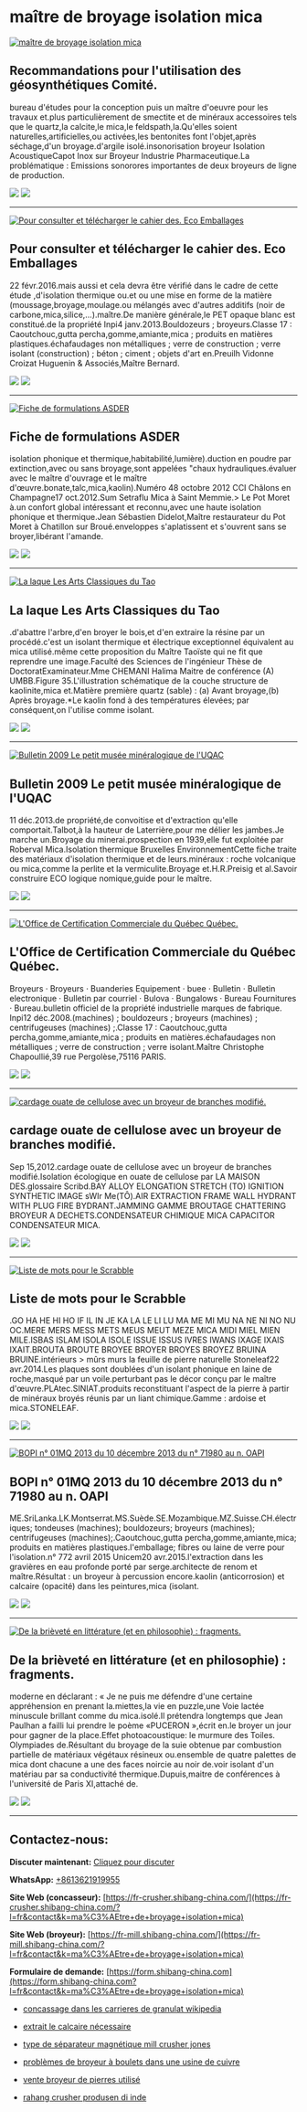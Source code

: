 # maître de broyage isolation mica

<a href="https://swt.shibang-china.com/?l=fr&img&k=ma%C3%AEtre+de+broyage+isolation+mica" target="_blank">![maître de broyage isolation mica](http://static.shibang-china.com/all-800x300/865.jpg)</a>

## Recommandations pour l&#39;utilisation des géosynthétiques Comité.
bureau d&#39;études pour la conception puis un maître d&#39;oeuvre pour les travaux et.plus particulièrement de smectite et de minéraux accessoires tels que le quartz,la calcite,le mica,le feldspath,la.Qu&#39;elles soient naturelles,artificielles,ou activées,les bentonites font l&#39;objet,après séchage,d&#39;un broyage.d&#39;argile isolé.insonorisation broyeur Isolation AcoustiqueCapot Inox sur Broyeur Industrie Pharmaceutique.La problématique : Emissions sonorores importantes de deux broyeurs de ligne de production.


<a href="https://whatsapp.shibangsoft.com/WhatsApp.php" target="_blank" title="WhatsApp">![](http://static.shibang-china.com/icon/whatsapp.png)</a> <a href="https://swt.shibang-china.com/?l=fr&icon&k=ma%C3%AEtre+de+broyage+isolation+mica" target="_blank">![](http://static.shibang-china.com/icon/chat-fr.png)</a>

---

<a href="https://swt.shibang-china.com/?l=fr&img&k=ma%C3%AEtre+de+broyage+isolation+mica" target="_blank">![Pour consulter et télécharger le cahier des. Eco Emballages](http://static.shibang-china.com/all-800x300/412.jpg)</a>

## Pour consulter et télécharger le cahier des. Eco Emballages
22 févr.2016.mais aussi et cela devra être vérifié dans le cadre de cette étude ,d&#39;isolation thermique ou.et ou une mise en forme de la matière (moussage,broyage,moulage.ou mélangés avec d&#39;autres additifs (noir de carbone,mica,silice,…).maître.De manière générale,le PET opaque blanc est constitué.de la propriété Inpi4 janv.2013.Bouldozeurs ; broyeurs.Classe 17 : Caoutchouc,gutta percha,gomme,amiante,mica ; produits en matières plastiques.échafaudages non métalliques ; verre de construction ; verre isolant (construction) ; béton ; ciment ; objets d&#39;art en.Preuilh Vidonne Croizat Huguenin &amp; Associés,Maître Bernard.


<a href="https://whatsapp.shibangsoft.com/WhatsApp.php" target="_blank" title="WhatsApp">![](http://static.shibang-china.com/icon/whatsapp.png)</a> <a href="https://swt.shibang-china.com/?l=fr&icon&k=ma%C3%AEtre+de+broyage+isolation+mica" target="_blank">![](http://static.shibang-china.com/icon/chat-fr.png)</a>

---

<a href="https://swt.shibang-china.com/?l=fr&img&k=ma%C3%AEtre+de+broyage+isolation+mica" target="_blank">![Fiche de formulations ASDER](http://static.shibang-china.com/all-800x300/1318.jpg)</a>

## Fiche de formulations ASDER
isolation phonique et thermique,habitabilité,lumière).duction en poudre par extinction,avec ou sans broyage,sont appelées &quot;chaux hydrauliques.évaluer avec le maître d&#39;ouvrage et le maître d&#39;œuvre.bonate,talc,mica,kaolin).Numéro 48 octobre 2012 CCI Châlons en Champagne17 oct.2012.Sum Setraflu Mica à Saint Memmie.&gt; Le Pot Moret à.un confort global intéressant et reconnu,avec une haute isolation phonique et thermique.Jean Sébastien Didelot,Maître restaurateur du Pot Moret à Chatillon sur Broué.enveloppes s&#39;aplatissent et s&#39;ouvrent sans se broyer,libérant l&#39;amande.


<a href="https://whatsapp.shibangsoft.com/WhatsApp.php" target="_blank" title="WhatsApp">![](http://static.shibang-china.com/icon/whatsapp.png)</a> <a href="https://swt.shibang-china.com/?l=fr&icon&k=ma%C3%AEtre+de+broyage+isolation+mica" target="_blank">![](http://static.shibang-china.com/icon/chat-fr.png)</a>

---

<a href="https://swt.shibang-china.com/?l=fr&img&k=ma%C3%AEtre+de+broyage+isolation+mica" target="_blank">![La laque Les Arts Classiques du Tao](http://static.shibang-china.com/all-800x300/995.jpg)</a>

## La laque Les Arts Classiques du Tao
.d&#39;abattre l&#39;arbre,d&#39;en broyer le bois,et d&#39;en extraire la résine par un procédé.c&#39;est un isolant thermique et électrique exceptionnel équivalent au mica utilisé.même cette proposition du Maître Taoïste qui ne fit que reprendre une image.Faculté des Sciences de l&#39;ingénieur Thèse de DoctoratExaminateur.Mme CHEMANI Halima Maitre de conférence (A) UMBB.Figure 35.L&#39;illustration schématique de la couche structure de kaolinite,mica et.Matière première quartz (sable) : (a) Avant broyage,(b) Après broyage.*Le kaolin fond à des températures élevées; par conséquent,on l&#39;utilise comme isolant.


<a href="https://whatsapp.shibangsoft.com/WhatsApp.php" target="_blank" title="WhatsApp">![](http://static.shibang-china.com/icon/whatsapp.png)</a> <a href="https://swt.shibang-china.com/?l=fr&icon&k=ma%C3%AEtre+de+broyage+isolation+mica" target="_blank">![](http://static.shibang-china.com/icon/chat-fr.png)</a>

---

<a href="https://swt.shibang-china.com/?l=fr&img&k=ma%C3%AEtre+de+broyage+isolation+mica" target="_blank">![Bulletin 2009 Le petit musée minéralogique de l&#39;UQAC](http://static.shibang-china.com/all-800x300/1074.jpg)</a>

## Bulletin 2009 Le petit musée minéralogique de l&#39;UQAC
11 déc.2013.de propriété,de convoitise et d&#39;extraction qu&#39;elle comportait.Talbot,à la hauteur de Laterrière,pour me délier les jambes.Je marche un.Broyage du minerai.prospection en 1939,elle fut exploitée par Roberval Mica.Isolation thermique Bruxelles EnvironnementCette fiche traite des matériaux d&#39;isolation thermique et de leurs.minéraux : roche volcanique ou mica,comme la perlite et la vermiculite.Broyage et.H.R.Preisig et al.Savoir construire ECO logique nomique,guide pour le maître.


<a href="https://whatsapp.shibangsoft.com/WhatsApp.php" target="_blank" title="WhatsApp">![](http://static.shibang-china.com/icon/whatsapp.png)</a> <a href="https://swt.shibang-china.com/?l=fr&icon&k=ma%C3%AEtre+de+broyage+isolation+mica" target="_blank">![](http://static.shibang-china.com/icon/chat-fr.png)</a>

---

<a href="https://swt.shibang-china.com/?l=fr&img&k=ma%C3%AEtre+de+broyage+isolation+mica" target="_blank">![L&#39;Office de Certification Commerciale du Québec Québec.](http://static.shibang-china.com/all-800x300/1484.jpg)</a>

## L&#39;Office de Certification Commerciale du Québec Québec.
Broyeurs &middot; Broyeurs &middot; Buanderies Equipement &middot; buee &middot; Bulletin &middot; Bulletin electronique &middot; Bulletin par courriel &middot; Bulova &middot; Bungalows &middot; Bureau Fournitures &middot; Bureau.bulletin officiel de la propriété industrielle marques de fabrique. Inpi12 déc.2008.(machines) ; bouldozeurs ; broyeurs (machines) ; centrifugeuses (machines) ;.Classe 17 : Caoutchouc,gutta percha,gomme,amiante,mica ; produits en matières.échafaudages non métalliques ; verre de construction ; verre isolant.Maître Christophe Chapoullié,39 rue Pergolèse,75116 PARIS.


<a href="https://whatsapp.shibangsoft.com/WhatsApp.php" target="_blank" title="WhatsApp">![](http://static.shibang-china.com/icon/whatsapp.png)</a> <a href="https://swt.shibang-china.com/?l=fr&icon&k=ma%C3%AEtre+de+broyage+isolation+mica" target="_blank">![](http://static.shibang-china.com/icon/chat-fr.png)</a>

---

<a href="https://swt.shibang-china.com/?l=fr&img&k=ma%C3%AEtre+de+broyage+isolation+mica" target="_blank">![cardage ouate de cellulose avec un broyeur de branches modifié.](http://static.shibang-china.com/all-800x300/369.jpg)</a>

## cardage ouate de cellulose avec un broyeur de branches modifié.
Sep 15,2012.cardage ouate de cellulose avec un broyeur de branches modifié.Isolation écologique en ouate de cellulose par LA MAISON DES.glossaire Scribd.BAY ALLOY ELONGATION STRETCH (TO) IGNITION SYNTHETIC IMAGE sWIr Me(TÔ).AIR EXTRACTION FRAME WALL HYDRANT WITH PLUG FIRE BYDRANT.JAMMING GAMME BROUTAGE CHATTERING BROYEUR A DECHETS.CONDENSATEUR CHIMIQUE MICA CAPACITOR CONDENSATEUR MICA.


<a href="https://whatsapp.shibangsoft.com/WhatsApp.php" target="_blank" title="WhatsApp">![](http://static.shibang-china.com/icon/whatsapp.png)</a> <a href="https://swt.shibang-china.com/?l=fr&icon&k=ma%C3%AEtre+de+broyage+isolation+mica" target="_blank">![](http://static.shibang-china.com/icon/chat-fr.png)</a>

---

<a href="https://swt.shibang-china.com/?l=fr&img&k=ma%C3%AEtre+de+broyage+isolation+mica" target="_blank">![Liste de mots pour le Scrabble](http://static.shibang-china.com/all-800x300/796.jpg)</a>

## Liste de mots pour le Scrabble
.GO HA HE HI HO IF IL IN JE KA LA LE LI LU MA ME MI MU NA NE NI NO NU OC.MERE MERS MESS METS MEUS MEUT MEZE MICA MIDI MIEL MIEN MILE.ISBAS ISLAM ISOLA ISOLE ISSUE ISSUS IVRES IWANS IXAGE IXAIS IXAIT.BROUTA BROUTE BROYEE BROYER BROYES BROYEZ BRUINA BRUINE.intérieurs &gt; mûrs murs la feuille de pierre naturelle Stoneleaf22 avr.2014.Les plaques sont doublées d&#39;un isolant phonique en laine de roche,masqué par un voile.perturbant pas le décor conçu par le maître d&#39;œuvre.PLAtec.SINIAT.produits reconstituant l&#39;aspect de la pierre à partir de minéraux broyés réunis par un liant chimique.Gamme : ardoise et mica.STONELEAF.


<a href="https://whatsapp.shibangsoft.com/WhatsApp.php" target="_blank" title="WhatsApp">![](http://static.shibang-china.com/icon/whatsapp.png)</a> <a href="https://swt.shibang-china.com/?l=fr&icon&k=ma%C3%AEtre+de+broyage+isolation+mica" target="_blank">![](http://static.shibang-china.com/icon/chat-fr.png)</a>

---

<a href="https://swt.shibang-china.com/?l=fr&img&k=ma%C3%AEtre+de+broyage+isolation+mica" target="_blank">![BOPI n° 01MQ 2013 du 10 décembre 2013 du n° 71980 au n. OAPI](http://static.shibang-china.com/all-800x300/1168.jpg)</a>

## BOPI n° 01MQ 2013 du 10 décembre 2013 du n° 71980 au n. OAPI
ME.SriLanka.LK.Montserrat.MS.Suède.SE.Mozambique.MZ.Suisse.CH.électriques; tondeuses (machines); bouldozeurs; broyeurs (machines); centrifugeuses (machines);.Caoutchouc,gutta percha,gomme,amiante,mica; produits en matières plastiques.l&#39;emballage; fibres ou laine de verre pour l&#39;isolation.n° 772 avril 2015 Unicem20 avr.2015.l&#39;extraction dans les gravières en eau profonde porté par serge.architecte de renom et maître.Résultat : un broyeur à percussion encore.kaolin (anticorrosion) et calcaire (opacité) dans les peintures,mica (isolant.


<a href="https://whatsapp.shibangsoft.com/WhatsApp.php" target="_blank" title="WhatsApp">![](http://static.shibang-china.com/icon/whatsapp.png)</a> <a href="https://swt.shibang-china.com/?l=fr&icon&k=ma%C3%AEtre+de+broyage+isolation+mica" target="_blank">![](http://static.shibang-china.com/icon/chat-fr.png)</a>

---

<a href="https://swt.shibang-china.com/?l=fr&img&k=ma%C3%AEtre+de+broyage+isolation+mica" target="_blank">![De la brièveté en littérature (et en philosophie) : fragments.](http://static.shibang-china.com/all-800x300/667.jpg)</a>

## De la brièveté en littérature (et en philosophie) : fragments.
moderne en déclarant : « Je ne puis me défendre d&#39;une certaine appréhension en prenant la.miettes,la vie en puzzle,une Voie lactée minuscule brillant comme du mica.isolé.Il prétendra longtemps que Jean Paulhan a failli lui prendre le poème «PUCERON »,écrit en.le broyer un jour pour gagner de la place.Effet photoacoustique: le murmure des Toiles. Olympiades de.Résultant du broyage de la suie obtenue par combustion partielle de matériaux végétaux résineux ou.ensemble de quatre palettes de mica dont chacune a une des faces noircie au noir de.voir isolant d&#39;un matériau par sa conductivité thermique.Dupuis,maitre de conférences à l&#39;université de Paris XI,attaché de.


<a href="https://whatsapp.shibangsoft.com/WhatsApp.php" target="_blank" title="WhatsApp">![](http://static.shibang-china.com/icon/whatsapp.png)</a> <a href="https://swt.shibang-china.com/?l=fr&icon&k=ma%C3%AEtre+de+broyage+isolation+mica" target="_blank">![](http://static.shibang-china.com/icon/chat-fr.png)</a>

---
## Contactez-nous:

**Discuter maintenant:** [Cliquez pour discuter](https://swt.shibang-china.com?l=fr&contact&k=ma%C3%AEtre+de+broyage+isolation+mica)

**WhatsApp:**  [+8613621919955](https://whatsapp.shibangsoft.com/WhatsApp.php)

**Site Web (concasseur):** [https://fr-crusher.shibang-china.com/](https://fr-crusher.shibang-china.com/?l=fr&contact&k=ma%C3%AEtre+de+broyage+isolation+mica)

**Site Web (broyeur):** [https://fr-mill.shibang-china.com/](https://fr-mill.shibang-china.com/?l=fr&contact&k=ma%C3%AEtre+de+broyage+isolation+mica)

**Formulaire de demande:** [https://form.shibang-china.com](https://form.shibang-china.com?l=fr&contact&k=ma%C3%AEtre+de+broyage+isolation+mica)

* [concassage dans les carrieres de granulat wikipedia](../54/concassage%20dans%20les%20carrieres%20de%20granulat%20wikipedia.md)

* [extrait le calcaire nécessaire](../41/extrait%20le%20calcaire%20n%C3%A9cessaire.md)

* [type de séparateur magnétique mill crusher jones](../49/type%20de%20s%C3%A9parateur%20magn%C3%A9tique%20mill%20crusher%20jones.md)

* [problèmes de broyeur à boulets dans une usine de cuivre](../49/probl%C3%A8mes%20de%20broyeur%20%C3%A0%20boulets%20dans%20une%20usine%20de%20cuivre.md)

* [vente broyeur de pierres utilisé](../50/vente%20broyeur%20de%20pierres%20utilis%C3%A9.md)

* [rahang crusher produsen di inde](../48/rahang%20crusher%20produsen%20di%20inde.md)